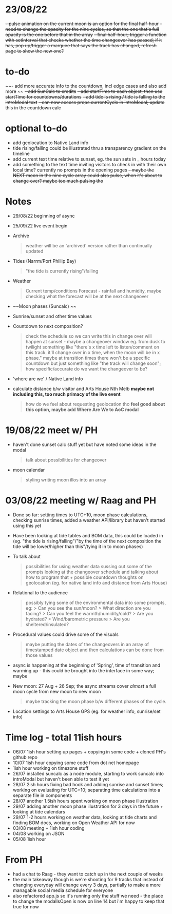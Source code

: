 # 23/08/22
~~- pulse animation on the current moon is an option for the final half-hour~~
~~- need to change the opacity for the nine cycles, so that the one that's full opacity is the one before that in the array~~
~~- final half-hour; trigger a function with setInterval that checks whether the time changeover has passed; if it has, pop up/trigger a marquee that says the track has changed, refresh page to show the new one?~~

# to-do
~~- add more accurate info to the countdown, incl edge cases and also add more ~~
~~- add SunCalc to credits~~
~~- add startTime to each object, then use startTime for countdowns/durations~~
~~- add tide is rising / tide is falling to the introModal text~~
~~- can now access props.currentCycle in introModal; update this in the countdown calc~~

# optional to-do 
- add geolocation to Native Land info
- tide rising/falling could be illustrated thru a transparency gradient on the timeline
- add current text time relative to sunset, eg. the sun sets in _ hours today
- add something to the text time inviting visitors to check in with their own local time? currently no prompts in the opening pages
~~- maybe the NEXT moon in the nine cycle array could also pulse, when it's about to change over? maybe too much pulsing tho~~

# Notes
- 29/08/22 beginning of async 
- 25/09/22 live event begin

- Archive 
    > weather will be an 'archived' version rather than continually updated

- Tides (Narrm/Port Phillip Bay)
    > "the tide is currently rising"/falling
- Weather 
    > Current temp/conditions
    > Forecast - rainfall and humidity, maybe checking what the forecast will be at the next changeover
- ~~Moon phases (Suncalc) ~~
- Sunrise/sunset and other time values 
- Countdown to next composition? 
    > check the schedule so we can write this in
    > change over will happen at sunset - maybe a changeover window eg. from dusk to twilight
something like "there's x time left to listen/comment on this track. it'll change over in x time, when the moon will be in x phase." 
    > maybe at transition times there won't be a specific countdown but just something like "the track will change soon"; how specific/accurate do we want the changeover to be? 
- 'where are we' / Native Land info 
- calculate distance b/w visitor and Arts House Nth Melb **maybe not including this, too much primacy of the live event**
    > how do we feel about requesting geolocation tho 
        **feel good about this option, maybe add Where Are We to AoC modal**

# 19/08/22 meet w/ PH 
- haven't done sunset calc stuff yet but have noted some ideas in the modal
    > talk about possibilities for changeover 
- moon calendar 
    > styling 
    > writing moon illos into an array


# 03/08/22 meeting w/ Raag and PH 
- Done so far: setting times to UTC+10, moon phase calculations, checking sunrise times, added a weather API/library but haven't started using this yet 
- Have been looking at tide tables and BOM data, this could be loaded in (eg. "the tide is rising/falling"/"by the time of the next composition the tide will be lower/higher than this"/tying it in to moon phases)
- To talk about
    > possibilities for using weather data
    > sussing out some of the prompts
    > looking at the changeover schedule and talking about how to program that + possible countdown
    > thoughts on geolocation (eg. for native land info and distance from Arts House)
- Relational to the audience 
    > possibly tying some of the environmental data into some prompts, eg: 
        > Can you see the sun/moon? 
        > What direction are you facing? 
        > Can you feel the warmth/humidity/cold? 
        > Are you hydrated? 
        > Wind/barometric pressure
        > Are you sheltered/insulated?

- Procedural values could drive some of the visuals  
    > maybe putting the dates of the changeovers in an array of timestamped date object and then calculations can be done from those values
- async is happening at the beginning of 'Spring', time of transition and warming up - this could be brought into the interface in some way; maybe 
- New moon: 27 Aug + 26 Sep; the async streams cover *almost* a full moon cycle from new moon to new moon
    > maybe tracking the moon phase b/w different phases of the cycle. 
- Location settings to Arts House GPS (eg. for weather info, sunrise/set info)


# Time log - total 11ish hours
- 06/07 1ish hour setting up pages + copying in some code + cloned PH's github repo 
- 10/07 1ish hour copying some code from dot net homepage
- 1ish hour working on timezone stuff 
- 26/07 installed suncalc as a node module, starting to work suncalc into introModal but haven't been able to test it yet
- 28/07 2ish hours fixing bad hook and adding sunrise and sunset times; working on evaluating for UTC+10; separating time calculations into a separate file in components
- 28/07 another 1.5ish hours spent working on moon phase illustration
- 29/07 adding another moon phase illustration for 3 days in the future + looking at tide calendars
- 29/07 1-2 hours working on weather data, looking at tide charts and finding BOM docs, working on Open Weather API for now
- 03/08 meeting + 1ish hour coding
- 04/08 working on JSON 
- 05/08 1ish hour

# From PH
- had a chat to Raag - they want to catch up in the next couple of weeks
- the main takeaway though is we're shooting for 9 tracks that instead of changing everyday will change every 3 days, partially to make a more managable social media schedule for everyone
- also refactored app.js so it's running only the stuff we need - the place to change the modalIsOpen is now on line 14 but i'm happy to keep that true for now 